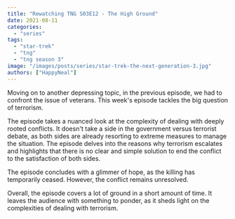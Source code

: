 ```yaml
---
title: "Rewatching TNG S03E12 - The High Ground"
date: 2021-08-11
categories: 
  - "series"
tags: 
  - "star-trek"
  - "tng"
  - "tng season 3"
image: "/images/posts/series/star-trek-the-next-generation-3.jpg"
authors: ["HappyNeal"]
---
```


Moving on to another depressing topic, in the previous episode, we had to confront the issue of veterans. This week's episode tackles the big question of terrorism.

The episode takes a nuanced look at the complexity of dealing with deeply rooted conflicts. It doesn't take a side in the government versus terrorist debate, as both sides are already resorting to extreme measures to manage the situation. The episode delves into the reasons why terrorism escalates and highlights that there is no clear and simple solution to end the conflict to the satisfaction of both sides.

The episode concludes with a glimmer of hope, as the killing has temporarily ceased. However, the conflict remains unresolved.

Overall, the episode covers a lot of ground in a short amount of time. It leaves the audience with something to ponder, as it sheds light on the complexities of dealing with terrorism.
